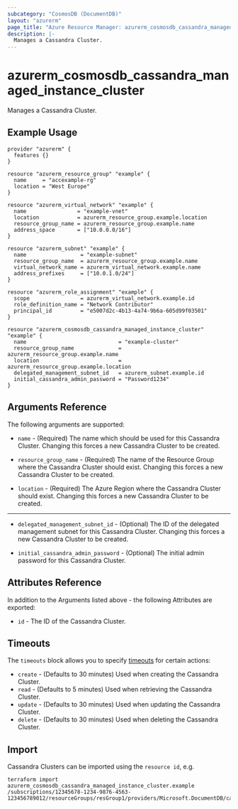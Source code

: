 ```yaml
---
subcategory: "CosmosDB (DocumentDB)"
layout: "azurerm"
page_title: "Azure Resource Manager: azurerm_cosmosdb_cassandra_managed_instance_cluster"
description: |-
  Manages a Cassandra Cluster.
---
```


# azurerm_cosmosdb_cassandra_managed_instance_cluster

Manages a Cassandra Cluster.

## Example Usage

```hcl
provider "azurerm" {
  features {}
}

resource "azurerm_resource_group" "example" {
  name     = "accexample-rg"
  location = "West Europe"
}

resource "azurerm_virtual_network" "example" {
  name                = "example-vnet"
  location            = azurerm_resource_group.example.location
  resource_group_name = azurerm_resource_group.example.name
  address_space       = ["10.0.0.0/16"]
}

resource "azurerm_subnet" "example" {
  name                 = "example-subnet"
  resource_group_name  = azurerm_resource_group.example.name
  virtual_network_name = azurerm_virtual_network.example.name
  address_prefixes     = ["10.0.1.0/24"]
}

resource "azurerm_role_assignment" "example" {
  scope                = azurerm_virtual_network.example.id
  role_definition_name = "Network Contributor"
  principal_id         = "e5007d2c-4b13-4a74-9b6a-605d99f03501"
}

resource "azurerm_cosmosdb_cassandra_managed_instance_cluster" "example" {
  name                             = "example-cluster"
  resource_group_name              = azurerm_resource_group.example.name
  location                         = azurerm_resource_group.example.location
  delegated_management_subnet_id   = azurerm_subnet.example.id
  initial_cassandra_admin_password = "Password1234"
}
```

## Arguments Reference

The following arguments are supported:

* `name` - (Required) The name which should be used for this Cassandra Cluster. Changing this forces a new Cassandra Cluster to be created.

* `resource_group_name` - (Required) The name of the Resource Group where the Cassandra Cluster should exist. Changing this forces a new Cassandra Cluster to be created.

* `location` - (Required) The Azure Region where the Cassandra Cluster should exist. Changing this forces a new Cassandra Cluster to be created.

---

* `delegated_management_subnet_id` - (Optional) The ID of the delegated management subnet for this Cassandra Cluster. Changing this forces a new Cassandra Cluster to be created.

* `initial_cassandra_admin_password` - (Optional) The initial admin password for this Cassandra Cluster.

## Attributes Reference

In addition to the Arguments listed above - the following Attributes are exported: 

* `id` - The ID of the Cassandra Cluster.

## Timeouts

The `timeouts` block allows you to specify [timeouts](https://www.terraform.io/docs/configuration/resources.html#timeouts) for certain actions:

* `create` - (Defaults to 30 minutes) Used when creating the Cassandra Cluster.
* `read` - (Defaults to 5 minutes) Used when retrieving the Cassandra Cluster.
* `update` - (Defaults to 30 minutes) Used when updating the Cassandra Cluster.
* `delete` - (Defaults to 30 minutes) Used when deleting the Cassandra Cluster.

## Import

Cassandra Clusters can be imported using the `resource id`, e.g.

```shell
terraform import azurerm_cosmosdb_cassandra_managed_instance_cluster.example /subscriptions/12345678-1234-9876-4563-123456789012/resourceGroups/resGroup1/providers/Microsoft.DocumentDB/cassandraClusters/cluster1
```
